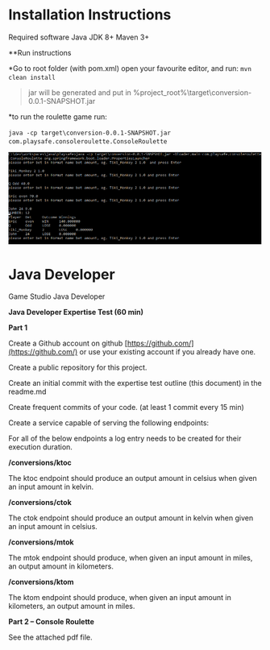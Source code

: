 # Installation Instructions

Required software
Java JDK 8+
Maven 3+

**Run instructions

*Go to root folder (with pom.xml) open your favourite editor, and run: 
`mvn clean install`
>jar will be generated and put in %project_root%\target\conversion-0.0.1-SNAPSHOT.jar


*to run the roulette game run: 

`java -cp target\conversion-0.0.1-SNAPSHOT.jar com.playsafe.consoleroulette.ConsoleRoulette`

![](https://github.com/thasaleni/playsafe/blob/main/src/main/resources/terminal1.PNG?raw=true)
# Java Developer

Game Studio Java Developer

**Java Developer Expertise Test (60 min)**

**Part 1**

Create a Github account on github [https://github.com/](https://github.com/) or use your existing account if you already have one.

Create a public repository for this project.

Create an initial commit with the expertise test outline (this document) in the readme.md

Create frequent commits of your code. (at least 1 commit every 15 min)

Create a service capable of serving the following endpoints:

For all of the below endpoints a log entry needs to be created for their execution duration.

**/conversions/ktoc**

The ktoc endpoint should produce an output amount in celsius when given an input amount in kelvin.

**/conversions/ctok**

The ctok endpoint should produce an output amount in kelvin when given an input amount in celsius.

**/conversions/mtok**

The mtok endpoint should produce, when given an input amount in miles, an output amount in kilometers.

**/conversions/ktom**

The ktom endpoint should produce, when given an input amount in kilometers, an output amount in miles.

**Part 2 – Console Roulette**

See the attached pdf file.
